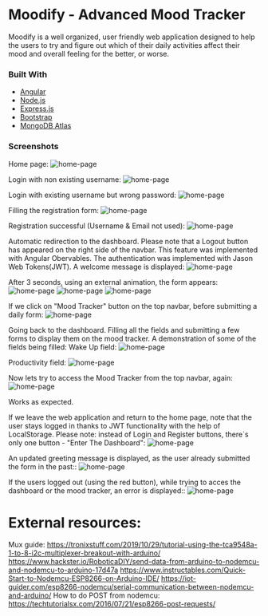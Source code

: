 # Moodify - Advanced Mood Tracker

Moodify is a well organized, user friendly web application designed to help
the users to try and figure out which of their daily activities affect their
mood and overall feeling for the better, or worse.

### Built With

* [Angular](https:angular.io)
* [Node.js](https://nodejs.org/en/)
* [Express.js](https://expressjs.com)
* [Bootstrap](https://getbootstrap.com)
* [MongoDB Atlas](https://www.mongodb.com/cloud/atlas/lp/try2?utm_source=google&utm_campaign=gs_emea_israel_search_core_brand_atlas_desktop&utm_term=mongodb%20cloud%20atlas&utm_medium=cpc_paid_search&utm_ad=e&utm_ad_campaign_id=12212624530&gclid=Cj0KCQjwl_SHBhCQARIsAFIFRVVVlDfqyl_5t30ElLdyYdqecMfTO_dO6Vxltgi79jkgfdO0NL7I0ZkaAlymEALw_wcB)

### Screenshots
Home page:
![home-page](https://github.com/SherMish/Moodify/blob/master/client/src/assets/screenshots/main.jpg?raw=true)

Login with non existing username:
![home-page](https://github.com/SherMish/Moodify/blob/master/client/src/assets/screenshots/user%20could%20not%20be%20found.jpg?raw=true)

Login with existing username but wrong password:
![home-page](https://github.com/SherMish/Moodify/blob/master/client/src/assets/screenshots/wrong%20pass.jpg?raw=true)

Filling the registration form:
![home-page](https://github.com/SherMish/Moodify/blob/master/client/src/assets/screenshots/new%20account.jpg?raw=true)

Registration successful (Username & Email not used):
![home-page](https://github.com/SherMish/Moodify/blob/master/client/src/assets/screenshots/new%20account%20alert.jpg?raw=true)

Automatic redirection to the dashboard. Please note that a Logout button has appeared on the right side
of the navbar. This feature was implemented with Angular Obervables. The authentication was implemented 
with Jason Web Tokens(JWT). A welcome message is displayed:
![home-page](https://github.com/SherMish/Moodify/blob/master/client/src/assets/screenshots/greeting%20msg.jpg?raw=true)

After 3 seconds, using an external animation, the form appears:
![home-page](https://github.com/SherMish/Moodify/blob/master/client/src/assets/screenshots/form%201.jpg?raw=true)
![home-page](https://github.com/SherMish/Moodify/blob/master/client/src/assets/screenshots/form%202.jpg?raw=true)
![home-page](https://github.com/SherMish/Moodify/blob/master/client/src/assets/screenshots/form%203.jpg?raw=true)

If we click on "Mood Tracker" button on the top navbar, before submitting a daily form:
![home-page](https://github.com/SherMish/Moodify/blob/master/client/src/assets/screenshots/empty%20mood%20tracker.jpg?raw=true)

Going back to the dashboard. Filling all the fields and submitting a few forms to display them on the mood tracker.
A demonstration of some of the fields being filled:
Wake Up field:
![home-page](https://github.com/SherMish/Moodify/blob/master/client/src/assets/screenshots/form%20demonstration%201.jpg?raw=true)

Productivity field:
![home-page](https://github.com/SherMish/Moodify/blob/master/client/src/assets/screenshots/form%20demonstration%202.jpg?raw=true)

Now lets try to access the Mood Tracker from the top navbar, again:
![home-page](https://github.com/SherMish/Moodify/blob/master/client/src/assets/screenshots/functioning%20mood%20tracker.jpg?raw=true)

Works as expected.

If we leave the web application and return to the home page, note that the user stays logged in thanks to JWT functionality with the help of LocalStorage. Please note: instead of Login and Register buttons, there`s only one button - "Enter The Dashboard":
![home-page](https://github.com/SherMish/Moodify/blob/master/client/src/assets/screenshots/functioning%20mood%20tracker.jpg?raw=true)

An updated greeting message is displayed, as the user already submitted the form in the past::
![home-page](https://github.com/SherMish/Moodify/blob/master/client/src/assets/screenshots/greeting%20msg%202%20existing%20entries.jpg?raw=true)

If the users logged out (using the red button), while trying to acces the dashboard or the mood tracker, an error is displayed::
![home-page](https://github.com/SherMish/Moodify/blob/master/client/src/assets/screenshots/not%20auth%20to%20be%20here.jpg)




# External resources:
Mux guide: https://tronixstuff.com/2019/10/29/tutorial-using-the-tca9548a-1-to-8-i2c-multiplexer-breakout-with-arduino/
https://www.hackster.io/RoboticaDIY/send-data-from-arduino-to-nodemcu-and-nodemcu-to-arduino-17d47a
https://www.instructables.com/Quick-Start-to-Nodemcu-ESP8266-on-Arduino-IDE/
https://iot-guider.com/esp8266-nodemcu/serial-communication-between-nodemcu-and-arduino/
How to do POST from nodemcu: https://techtutorialsx.com/2016/07/21/esp8266-post-requests/

